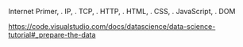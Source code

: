 Internet Primer, .
IP, .
TCP, .
HTTP, .
HTML, .
CSS, .
JavaScript, .
DOM

https://code.visualstudio.com/docs/datascience/data-science-tutorial#_prepare-the-data
